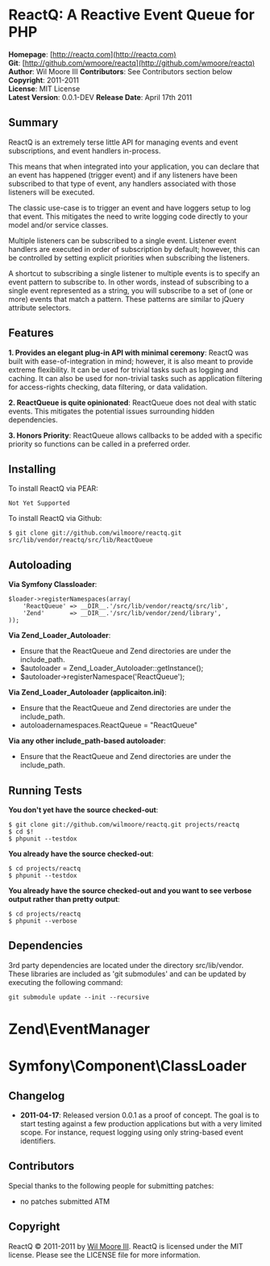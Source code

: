 ReactQ: A Reactive Event Queue for PHP
======================================

**Homepage**:       [http://reactq.com](http://reactq.com)   
**Git**:            [http://github.com/wmoore/reactq](http://github.com/wmoore/reactq)   
**Author**:         Wil Moore III
**Contributors**:   See Contributors section below    
**Copyright**:      2011-2011    
**License**:        MIT License    
**Latest Version**: 0.0.1-DEV
**Release Date**:   April 17th 2011    


Summary
-------

ReactQ is an extremely terse little API for managing events and event subscriptions, and event handlers in-process.

This means that when integrated into your application, you can declare that an event has happened (trigger event) and if
any listeners have been subscribed to that type of event, any handlers associated with those listeners will be executed.

The classic use-case is to trigger an event and have loggers setup to log that event. This mitigates the need to write
logging code directly to your model and/or service classes.

Multiple listeners can be subscribed to a single event. Listener event handlers are executed in order of subscription
by default; however, this can be controlled by setting explicit priorities when subscribing the listeners.

A shortcut to subscribing a single listener to multiple events is to specify an event pattern to subscribe to. In other
words, instead of subscribing to a single event represented as a string, you will subscribe to a set of (one or more)
events that match a pattern. These patterns are similar to jQuery attribute selectors.


Features
--------

**1. Provides an elegant plug-in API with minimal ceremony**: ReactQ was built with ease-of-integration in mind;
however, it is also meant to provide extreme flexibility. It can be used for trivial tasks such as logging and
caching.  It can also be used for non-trivial tasks such as application filtering for access-rights checking,
data filtering, or data validation.
                                                                             
**2. ReactQueue is quite opinionated**: ReactQueue does not deal with static events. This mitigates the
potential issues surrounding hidden dependencies.

**3. Honors Priority**: ReactQueue allows callbacks to be added with a specific priority so functions can be
called in a preferred order.


Installing
----------

To install ReactQ via PEAR:

    Not Yet Supported

To install ReactQ via Github:

    $ git clone git://github.com/wilmoore/reactq.git src/lib/vendor/reactq/src/lib/ReactQueue
    

Autoloading
-----------

**Via Symfony Classloader**:

    $loader->registerNamespaces(array(
        'ReactQueue' => __DIR__.'/src/lib/vendor/reactq/src/lib',
        'Zend'       => __DIR__.'/src/lib/vendor/zend/library',
    ));


**Via Zend_Loader_Autoloader**:

* Ensure that the ReactQueue and Zend directories are under the include_path.
* $autoloader = Zend_Loader_Autoloader::getInstance();
* $autoloader->registerNamespace('ReactQueue');


**Via Zend_Loader_Autoloader (applicaiton.ini)**:

* Ensure that the ReactQueue and Zend directories are under the include_path.
* autoloadernamespaces.ReactQueue = "ReactQueue"


**Via any other include_path-based autoloader**:

* Ensure that the ReactQueue and Zend directories are under the include_path.


Running Tests
-------------

**You don't yet have the source checked-out**:

    $ git clone git://github.com/wilmoore/reactq.git projects/reactq
    $ cd $!
    $ phpunit --testdox

**You already have the source checked-out**:

    $ cd projects/reactq
    $ phpunit --testdox

**You already have the source checked-out and you want to see verbose output rather than pretty output**:

    $ cd projects/reactq
    $ phpunit --verbose


Dependencies
------------

3rd party dependencies are located under the directory src/lib/vendor. These libraries are included as 'git submodules'
and can be updated by executing the following command:

    git submodule update --init --recursive

# Zend\EventManager
# Symfony\Component\ClassLoader


Changelog
---------

-   **2011-04-17**: Released version 0.0.1 as a proof of concept. The goal is to start
    testing against a few production applications but with a very limited scope. For
    instance, request logging using only string-based event identifiers.


Contributors
------------

Special thanks to the following people for submitting patches:

* no patches submitted ATM


Copyright
---------

ReactQ &copy; 2011-2011 by [Wil Moore III](mailto:wil.moore@wilmoore.com).
ReactQ is licensed under the MIT license.  Please see the LICENSE file for more information.

